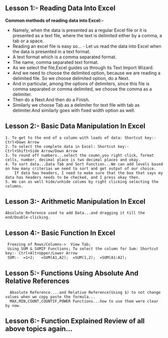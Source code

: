 ## Lesson 1:- Reading Data Into Excel

**Common methods of reading data into Excel:-**  

- Namely, when the data is presented as a regular Excel file or it is presented as a text file, where the text is delimited either by a comma, a tab or a space. 
- Reading an excel file is easy so... 
      - Let us read the data into Excel when the data is presented in a text format.
- A text format which is a comma separated format.
- The name, comma separated text format.
- As we select the file,Excel guides us through its Text Import Wizard.
- And we need to choose the delimited option, because we are reading a delimited file. So we choose delimited option, do a Next.
- And in particular, among the options of delimiters, since this file is comma separated or comma delimited, we choose the comma as a delimiter.
- Then do a Next.And then do a Finish.
- Similarly we choose Tab as a delimiter for text file with tab as delimiter.And similarly goes with fixed width option as well.  

## Lesson 2:- Basic Data Manipulation In Excel
   
    1. To get to the end of a column with loads of data: Shortcut key:- Ctrl+Down Arrow
    2. To select the complete data in Excel: Shortcut key:- Ctrl+Shift+Side Arrow/Down Arrow
    3. To round off numbers...select the coumn,you right click, format cells, number, decimal place is two decimal places and okay.
    4. To sort data...Data Tab and Sort Function...We can add levels based on how many criterias we need to sort and get output of our choice.
        If data has headers, I need to make sure that the box that says my data has headers needs to be checked, and I press okay then.
    5. We can as well hide/unhide colums by right clicking selecting the columns.

## Lesson 3:- Arithmetic Manipulation In Excel
  
    Absolute Reference used to add Data...and dragging it till the end/Double-clicking.

## Lesson 4:- Basic Function In Excel
    
     Freezing of Rows/Columns->  View Tab;
     Using SUM & SUMIF Functions; To select the column for Sum: Shortcut key:- Ctrl+Alt+Upper/Lower Arrow
     SUM:-  =1+2;   =SUM(A1,A2);  =SUM(1,2);  =SUM(A1:A2);

## Lesson 5:- Functions Using Absolute And Relative References
   
      Absolute Reference....and Relative Reference(Using $) to not change values when we copy paste the formula...
      MAX,MIN,COUNT,COUNTIF,POWER Functions...how to use them were clear by now.

## Lesson 6:- Function Explained    Review of all above topics again...

        

